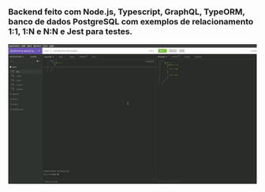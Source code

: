 ### Backend feito com Node.js, Typescript, GraphQL, TypeORM, banco de dados PostgreSQL com exemplos de relacionamento 1:1, 1:N e N:N e Jest para testes.

<p align="center">
  <img src="https://github.com/bruzt/backend-graphql-typeorm/blob/master/img1.gif?raw=true">
</p>
